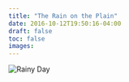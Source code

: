 ```yaml
---
title: "The Rain on the Plain"
date: 2016-10-12T19:50:16-04:00
draft: false
toc: false
images: 
---
```

![Rainy Day](rain-on-the-plain.jpg)
